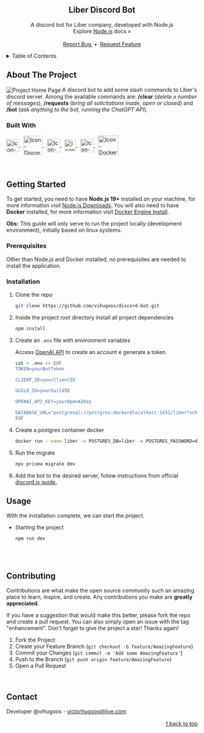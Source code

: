 <div id="top"> </div> 

<!---- PROJECT LOGO ----> 
<div align="center">
  <h2 align="center"> 
    Liber Discord Bot  
  </h2>
  
  <p align="center">
    A discord bot for Liber company, developed with Node.js <br/> 
    Explore <a href="https://nodejs.org/en/docs/">Node.js</a> docs &#187; <br/> <br/>
    <a href="https://github.com/vihugoos/discord-bot/issues"> Report Bug </a> &nbsp;•&nbsp;
    <a href="https://github.com/vihugoos/discord-bot/issues"> Request Feature </a>
  </p>
</div>


<!---- TABLE OF CONTENTS ----> 
<details>
  <summary> Table of Contents </summary>
  <ol>
    <li>
      <a href="#about-the-project"> About The Project </a>
      <ul>
        <li><a href="#built-with"> Built With </a></li>
      </ul>
    </li>
    <li>
      <a href="#getting-started"> Getting Started </a>
      <ul>
        <li><a href="#prerequisites"> Prerequisites </a></li>
        <li><a href="#installation"> Installation </a></li>
        <li><a href="#usage"> Usage </a></li>
      </ul>
    </li>
    <li><a href="#contributing"> Contributing </a></li>
    <li><a href="#contact"> Contact </a></li>
  </ol>
</details>


<!---- THE PROJECT ---->
## About The Project 

<img src="" align="center" alt="Project Home Page">
A discord bot to add some slash commands to Liber's discord server. Among the available commands are: <strong>/clear</strong> (<i>delete x number of messages</i>), <strong>/requests</strong> (<i>bring all solicitations made, open or closed</i>) and <strong>/bot</strong> (<i>ask anything to the bot, running the ChatGPT API</i>). 


### Built With 

<div style="display: inline_block">
    <!-- Icon JavaScript --> 
    <a href="https://developer.mozilla.org/en-US/docs/Web/JavaScript"> 
      <img align="center" alt="Icon-JS" height="33" src="https://cdn.jsdelivr.net/gh/devicons/devicon/icons/javascript/javascript-original.svg"> 
    </a> &nbsp;
    <!-- Icon Discord.js --> 
    <a href="https://discord.js.org/"> 
      <img align="center" alt="Icon-Discord.js" height="50" src="https://user-images.githubusercontent.com/44311634/226442580-bc1ea892-bec6-4e8e-926c-3e15ff8a6201.png"> 
    </a> &nbsp;
    <!-- Icon ChatGPT --> 
    <a href="https://openai.com/blog/chatgpt"> 
      <img align="center" alt="Icon-ChatGPT" height="35" src="https://user-images.githubusercontent.com/44311634/226442655-d6692d41-8e92-4e59-a20d-be4df02cbab6.png"> 
    </a> &nbsp; 
    <!-- Icon Prisma -->
    <a href="https://www.prisma.io/"> 
      <img align="center" alt="Icon-Prisma" height="30" src="https://user-images.githubusercontent.com/44311634/178335052-08bb4b29-c4da-4100-ae71-8b65cf6cd581.png"> 
    </a> &nbsp;
     <!-- Icon PostgreSQL --> 
    <a href="https://www.postgresql.org/"> 
      <img align="center" alt="Icon-PostgreSQL" height="35" src="https://cdn.jsdelivr.net/gh/devicons/devicon/icons/postgresql/postgresql-plain.svg"> 
    </a> &nbsp;
    <!-- Icon Docker -->
    <a href="https://www.docker.com/"> 
      <img align="center" alt="Icon-Docker" height="53" src="https://cdn.jsdelivr.net/gh/devicons/devicon/icons/docker/docker-original.svg"> 
    </a> 
</div>

<br/>
<br/>


<!---- GETTING STARTED ----> 
## Getting Started

To get started, you need to have <strong>Node.js 19+</strong> installed on your machine, for more information visit <a href="https://nodejs.org/en/download/"> Node.js Downloads</a>. You will also need to have <strong>Docker</strong> installed, for more information visit <a href="https://docs.docker.com/engine/install/">Docker Engine Install</a>. 

<strong>Obs:</strong> This guide will only serve to run the project locally (development environment), initially based on linux systems.


### Prerequisites 

Other than Node.js and Docker installed, no prerequisites are needed to install the application.


### Installation 

1. Clone the repo 
   ```bash
   git clone https://github.com/vihugoos/discord-bot.git
   ```
2. Inside the project root directory install all project dependencies 
   ```cmd
   npm install
   ```
3. Create an `.env` file with environment variables 
   
   Access <a href="https://platform.openai.com/">OpenAI API</a> to create an account e generate a token.

   ```bash
   cat > .env << EOF
   TOKEN=yourBotToken

   CLIENT_ID=yourClientID

   GUILD_ID=yourGuildID

   OPENAI_API_KEY=yourOpenAIKey

   DATABASE_URL="postgresql://postgres:docker@localhost:5432/liber?schema=public"
   EOF
   ```
4. Create a postgres container docker
   ```cmd
   docker run --name liber -e POSTGRES_DB=liber -e POSTGRES_PASSWORD=docker -p 5432:5432 -d postgres 
   ```
4. Run the migrate
   ```cmd
   npx prisma migrate dev
   ```
5. Add the bot to the desired server, follow instructions from official <a href="https://discordjs.guide/preparations/adding-your-bot-to-servers.html">discord.js guide. </a> 


<!---- USAGE EXAMPLES ----> 
## Usage

With the installation complete, we can start the project.

* Starting the project 
   ```bash
   npm run dev  
   ```

<br/> <br/> 


<!---- CONTRIBUTING ---->
## Contributing

Contributions are what make the open source community such an amazing place to learn, inspire, and create. Any contributions you make are **greatly appreciated**.

If you have a suggestion that would make this better, please fork the repo and create a pull request. You can also simply open an issue with the tag "enhancement".
Don't forget to give the project a star! Thanks again!

1. Fork the Project
2. Create your Feature Branch (`git checkout -b feature/AmazingFeature`)
3. Commit your Changes (`git commit -m 'Add some AmazingFeature'`)
4. Push to the Branch (`git push origin feature/AmazingFeature`)
5. Open a Pull Request
<br/> 


<!---- CONTACT ---->
## Contact

Developer @vihugoos - victorhugoos@live.com  

<p align="right"><a href="#top"> &#129045; back to top </a></p> 
